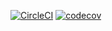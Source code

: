 [![CircleCI](https://circleci.com/gh/DnlBell/MyAssignment.svg?style=svg)](https://circleci.com/gh/DnlBell/MyAssignment)
[![codecov](https://codecov.io/gh/DnlBell/MyAssignment/branch/dev/graph/badge.svg)](https://codecov.io/gh/DnlBell/MyAssignment)